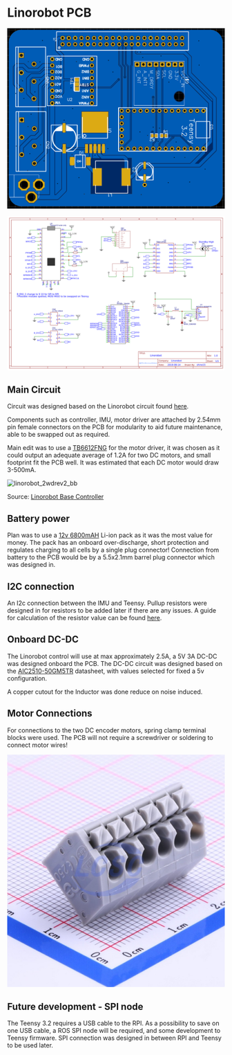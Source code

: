# Linorobot PCB

![pcb.PNG](https://github.com/Shine16/Linorobot-PCB/blob/master/assets/pcb.PNG?raw=true)

![schematic.png](https://github.com/Shine16/Linorobot-PCB/blob/master/assets/schematic.png?raw=true)

## Main Circuit

Circuit was designed based on the Linorobot circuit found [here](https://github.com/linorobot/linorobot/wiki/2.-Base-Controller).

Components such as controller, IMU, motor driver are attached by 2.54mm pin female connectors on the PCB for modularity to aid future maintenance, able to be swapped out as required.

Main edit was to use a [TB6612FNG](https://www.aliexpress.com/wholesale?catId=0&initiative_id=SB_20190813133730&SearchText=TB6612FNG) for the motor driver, it was chosen as it could output an adequate average of 1.2A for two DC motors, and small footprint fit the PCB well. It was estimated that each DC motor would draw 3-500mA.

![linorobot_2wdrev2_bb](https://github.com/linorobot/lino_docs/raw/master/schematics/v2/linorobot_2wdrev2_bb.png)

Source: [Linorobot Base Controller](https://raw.githubusercontent.com/linorobot/lino_docs/master/schematics/v2/linorobot_2wdrev2_bb.png)

## Battery power

Plan was to use a [12v 6800mAH](https://www.aliexpress.com/item/32836166839.html) Li-ion pack as it was the most value for money. The pack has an onboard over-discharge, short protection and regulates charging to all cells by a single plug connector! Connection from battery to the PCB would be by a 5.5x2.1mm barrel plug connector which was designed in.



## I2C connection

An I2c connection between the IMU and Teensy. Pullup resistors were designed in for resistors to be added later if there are any issues. A guide for calculation of the resistor value can be found [here](http://www.ti.com/lit/an/slva689/slva689.pdf).



## Onboard DC-DC

The Linorobot control will use at max approximately 2.5A, a 5V 3A DC-DC was designed onboard the PCB. The DC-DC circuit was designed based on the [AIC2510-50GM5TR](https://datasheet.lcsc.com/szlcsc/Analog-Integrations-AIC2510-50GM5TR_C211625.pdf) datasheet, with values selected for fixed a 5v configuration. 

A copper cutout for the Inductor was done reduce on noise induced.



## Motor Connections

For connections to the two DC encoder motors, spring clamp terminal blocks were used. The PCB will not require a screwdriver or soldering to connect motor wires!

![springClamp.PNG](https://github.com/Shine16/Linorobot-PCB/blob/master/assets/springClamp.PNG?raw=true)


## Future development  - SPI node

The Teensy 3.2 requires a USB cable to the RPI. As a possibility to save on one USB cable, a ROS SPI node will be required, and some development to Teensy firmware. SPI connection was designed in between RPI and Teensy to be used later.